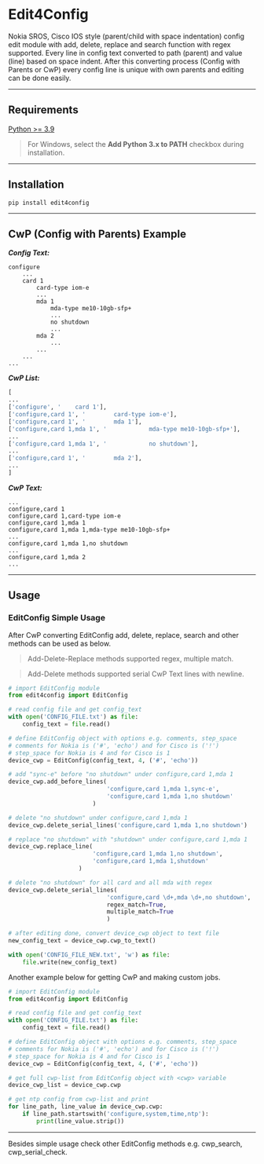 # Edit4Config

Nokia SROS, Cisco IOS style (parent/child with space indentation) config edit module with add, delete, replace and search function with regex supported. Every line in config text converted to path (parent) and value (line) based on space indent. After this converting process (Config with Parents or CwP) every config line is unique with own parents and editing can be done easily.

---

## Requirements

[Python >= 3.9](https://www.python.org/downloads/)

> For Windows, select the **Add Python 3.x to PATH** checkbox during installation.

---

## Installation

```
pip install edit4config
```

---

## CwP (Config with Parents) Example

***Config Text:***

```
configure
    ...
    card 1
        card-type iom-e
        ...
        mda 1
            mda-type me10-10gb-sfp+
            ...
            no shutdown
            ...
        mda 2
            ...
        ...
    ...
...
```

***CwP List:*** 

```py
[
...
['configure', '    card 1'],
['configure,card 1', '        card-type iom-e'],
['configure,card 1', '        mda 1'],
['configure,card 1,mda 1', '            mda-type me10-10gb-sfp+'],
...
['configure,card 1,mda 1', '            no shutdown'],
...
['configure,card 1', '        mda 2'],
...
]
```

***CwP Text:***

```
...
configure,card 1
configure,card 1,card-type iom-e
configure,card 1,mda 1
configure,card 1,mda 1,mda-type me10-10gb-sfp+
...
configure,card 1,mda 1,no shutdown
...
configure,card 1,mda 2
...
```

---

## Usage

### EditConfig Simple Usage

After CwP converting EditConfig add, delete, replace, search and other methods can be used as below.


> Add-Delete-Replace methods supported regex, multiple match.

> Add-Delete methods supported serial CwP Text lines with newline.

```py
# import EditConfig module
from edit4config import EditConfig

# read config file and get config_text
with open('CONFIG_FILE.txt') as file:
    config_text = file.read()

# define EditConfig object with options e.g. comments, step_space
# comments for Nokia is ('#', 'echo') and for Cisco is ('!')
# step_space for Nokia is 4 and for Cisco is 1
device_cwp = EditConfig(config_text, 4, ('#', 'echo'))

# add "sync-e" before "no shutdown" under configure,card 1,mda 1
device_cwp.add_before_lines(
                            'configure,card 1,mda 1,sync-e',
                            'configure,card 1,mda 1,no shutdown'
                        )

# delete "no shutdown" under configure,card 1,mda 1
device_cwp.delete_serial_lines('configure,card 1,mda 1,no shutdown')

# replace "no shutdown" with "shutdown" under configure,card 1,mda 1
device_cwp.replace_line(
                        'configure,card 1,mda 1,no shutdown',
                        'configure,card 1,mda 1,shutdown'
                    )

# delete "no shutdown" for all card and all mda with regex
device_cwp.delete_serial_lines(
                            'configure,card \d+,mda \d+,no shutdown',
                            regex_match=True, 
                            multiple_match=True
                            )

# after editing done, convert device_cwp object to text file
new_config_text = device_cwp.cwp_to_text()

with open('CONFIG_FILE_NEW.txt', 'w') as file:
    file.write(new_config_text)

```

Another example below for getting CwP and making custom jobs.

```py
# import EditConfig module
from edit4config import EditConfig

# read config file and get config_text
with open('CONFIG_FILE.txt') as file:
    config_text = file.read()

# define EditConfig object with options e.g. comments, step_space
# comments for Nokia is ('#', 'echo') and for Cisco is ('!')
# step_space for Nokia is 4 and for Cisco is 1
device_cwp = EditConfig(config_text, 4, ('#', 'echo'))

# get full cwp-list from EditConfig object with <cwp> variable
device_cwp_list = device_cwp.cwp

# get ntp config from cwp-list and print
for line_path, line_value in device_cwp.cwp:
    if line_path.startswith('configure,system,time,ntp'):
        print(line_value.strip())

```

---

Besides simple usage check other EditConfig methods e.g. cwp_search, cwp_serial_check.



